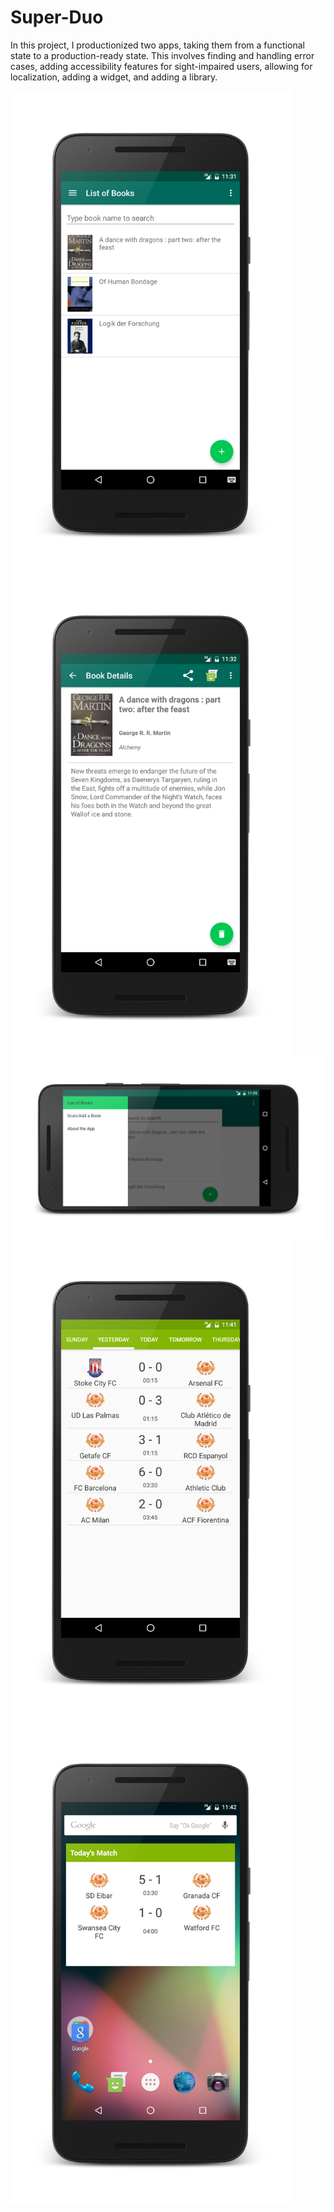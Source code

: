 # Super-Duo

In this project, I productionized two apps, taking them from a functional state to a production-ready state. This involves finding and handling error cases, adding accessibility features for sight-impaired users, allowing for localization, adding a widget, and adding a library.

<img width="450" align="middle" src="https://github.com/frank-tan/Super-Duo/blob/master/images/alexandria_list.png" alt="Main Activity Screenshot">

<img width="450" align="middle" src="https://github.com/frank-tan/Super-Duo/blob/master/images/alexandria_detail.png" alt="Main Activity Screenshot">

<img width="800" align="middle" src="https://github.com/frank-tan/Super-Duo/blob/master/images/alexandria_nav_drawer.png" alt="Main Activity Screenshot">

<img width="450" align="middle" src="https://github.com/frank-tan/Super-Duo/blob/master/images/football_scores_list.png" alt="Main Activity Screenshot">

<img width="450" align="middle" src="https://github.com/frank-tan/Super-Duo/blob/master/images/football_scores_widget.png" alt="Main Activity Screenshot">
